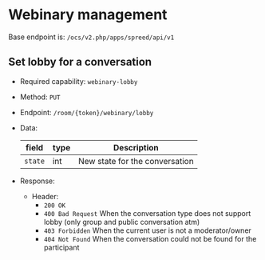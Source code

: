 # Webinary management

Base endpoint is: `/ocs/v2.php/apps/spreed/api/v1`

## Set lobby for a conversation

* Required capability: `webinary-lobby`
* Method: `PUT`
* Endpoint: `/room/{token}/webinary/lobby`
* Data:

    field | type | Description
    ------|------|------------
    `state` | int | New state for the conversation

* Response:
    - Header:
        + `200 OK`
        + `400 Bad Request` When the conversation type does not support lobby (only group and public conversation atm)
        + `403 Forbidden` When the current user is not a moderator/owner
        + `404 Not Found` When the conversation could not be found for the participant
